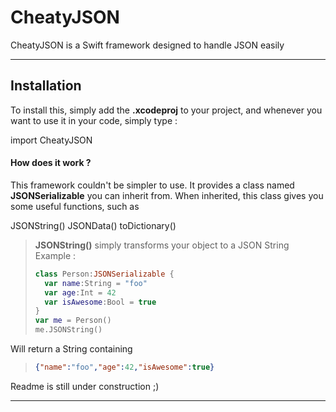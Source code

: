 CheatyJSON
===================


CheatyJSON is a Swift framework designed to handle JSON easily

----------


Installation
-------------

To install this, simply add the **.xcodeproj** to your project, and whenever you want to use it in your code, simply type :

import CheatyJSON



#### <i class="icon-file"></i> How does it work ?

This framework couldn't be simpler to use.
It provides a class named **JSONSerializable** you can inherit from.
When inherited, this class gives you some useful functions, such as

JSONString()
JSONData()
toDictionary()

> **JSONString()** simply transforms your object to a JSON String
> Example :
> ```swift
> class Person:JSONSerializable {
>   var name:String = "foo"
>   var age:Int = 42
>   var isAwesome:Bool = true
> }
> var me = Person()
> me.JSONString()

Will return a String containing
> ```json
> {"name":"foo","age":42,"isAwesome":true}

Readme is still under construction ;)


----------
